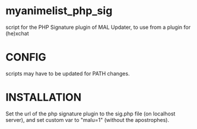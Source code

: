 myanimelist_php_sig
===================

script for the PHP Signature plugin of MAL Updater, to use from a plugin for (he)xchat

CONFIG
======

scripts may have to be updated for PATH changes.

INSTALLATION
============

Set the url of the php signature plugin to the sig.php file (on localhost server), and set custom var to "malu=1" (without the apostrophes).

